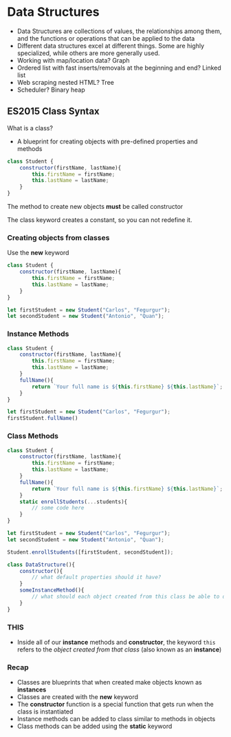 # Data Structures

- Data Structures are collections of values, the relationships among them, and the functions or operations that can be applied to the data
- Different data structures excel at different things. Some are highly specialized, while others are more generally used.
- Working with map/location data? Graph
- Ordered list with fast inserts/removals at the beginning and end? Linked list
- Web scraping nested HTML? Tree
- Scheduler? Binary heap

## ES2015 Class Syntax

What is a class?
- A blueprint for creating objects with pre-defined properties and methods

```Javascript
class Student {
    constructor(firstName, lastName){
        this.firstName = firstName;
        this.lastName = lastName;
    }
}
```
The method to create new objects **must** be called constructor

The class keyword creates a constant, so you can not redefine it.

### Creating objects from classes

Use the **new** keyword
```Javascript
class Student {
    constructor(firstName, lastName){
        this.firstName = firstName;
        this.lastName = lastName;
    }
}

let firstStudent = new Student("Carlos", "Fegurgur");
let secondStudent = new Student("Antonio", "Quan");
```

### Instance Methods
```Javascript
class Student {
    constructor(firstName, lastName){
        this.firstName = firstName;
        this.lastName = lastName;
    }
    fullName(){
        return `Your full name is ${this.firstName} ${this.lastName}`;
    }
}

let firstStudent = new Student("Carlos", "Fegurgur");
firstStudent.fullName()
```

### Class Methods
```Javascript
class Student {
    constructor(firstName, lastName){
        this.firstName = firstName;
        this.lastName = lastName;
    }
    fullName(){
        return `Your full name is ${this.firstName} ${this.lastName}`;
    }
    static enrollStudents(...students){
        // some code here
    }
}

let firstStudent = new Student("Carlos", "Fegurgur");
let secondStudent = new Student("Antonio", "Quan");

Student.enrollStudents([firstStudent, secondStudent]);
```

```Javascript
class DataStructure(){
    constructor(){
        // what default properties should it have?
    }
    someInstanceMethod(){
        // what should each object created from this class be able to do?
    }
}
```
### THIS
- Inside all of our **instance** methods and **constructor**, the keyword `this` refers to the _object created from that class_ (also known as an **instance**)

### Recap
- Classes are blueprints that when created make objects known as **instances**
- Classes are created with the **new** keyword
- The **constructor** function is a special function that gets run when the class is instantiated
- Instance methods can be added to class similar to methods in objects
- Class methods can be added using the **static** keyword
